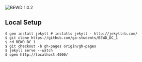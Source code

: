 ![BEWD 1.0.2](assets/instructor_bewd_logo.png)

## Local Setup

    $ gem install jekyll # installs jekyll - http://jekyllrb.com/
    $ git clone https://github.com/ga-students/BEWD_DC_1
    $ cd BEWD_DC_1
    $ git checkout -b gh-pages origin/gh-pages
    $ jekyll serve --watch
    $ open http://localhost:4000/
